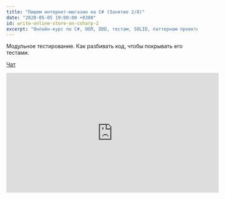 ```yaml
---
title: "Пишем интернет-магазин на C# (Занятие 2/8)"
date: "2020-05-05 19:00:00 +0300"
id: write-online-store-on-csharp-2
excerpt: "Онлайн-курс по C#, ООП, DDD, тестам, SOLID, паттернам проектирования, Agile."
---
```


Модульное тестирование. Как разбивать код, чтобы покрывать его тестами.

[Чат](/download/write-online-shop-on-csharp-2.txt)

<div class="video">
    <iframe width="560" height="315" src="https://www.youtube.com/embed/2oxrED5FJf0" frameborder="0" allow="accelerometer; autoplay; encrypted-media; gyroscope; picture-in-picture" allowfullscreen></iframe>
</div>
